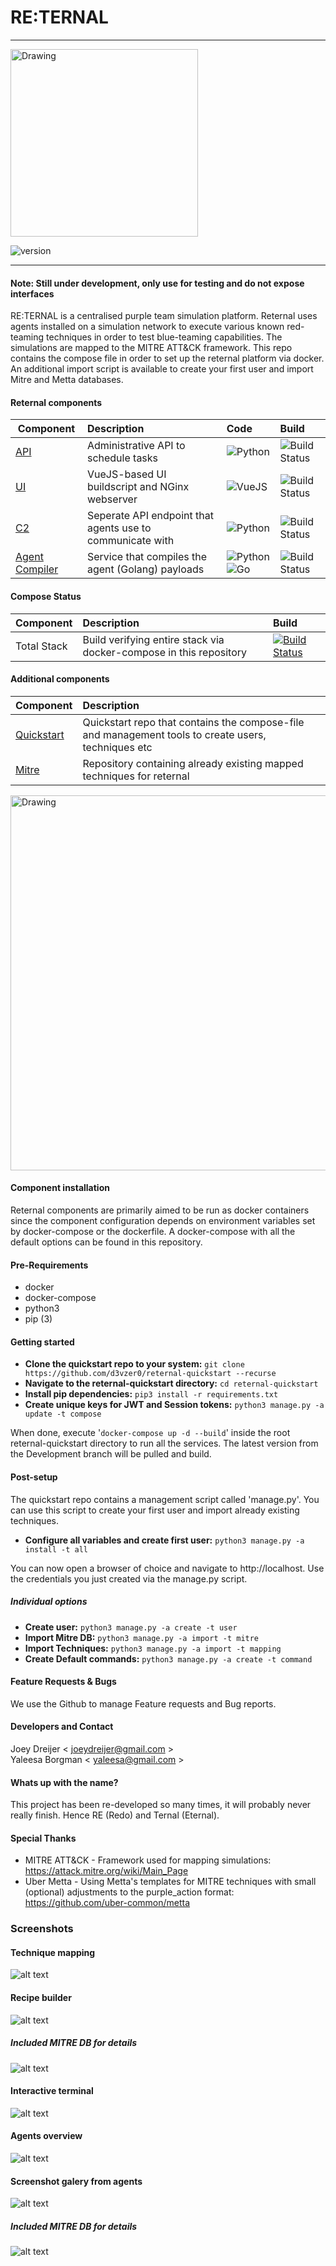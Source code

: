 #  RE:TERNAL
-------------

<img src="https://i.postimg.cc/7hwhx4Dp/reternal.png" alt="Drawing" style="width: 300px;"/>

![version](https://img.shields.io/badge/Version-Alpha_0.0.1-orange.svg)



---------------------

#### Note: Still under development, only use for testing and do not expose interfaces #####

RE:TERNAL is a centralised purple team simulation platform. Reternal uses agents installed on a simulation network to execute various known
red-teaming techniques in order to test blue-teaming capabilities. The simulations are mapped to the MITRE ATT&CK framework. This repo contains
the compose file in order to set up the reternal platform via docker. An additional import script is available to create your first user
and import Mitre and Metta databases.

#### Reternal components
| Component        | Description | Code           | Build  |
| ------------- |:-------------- |:--------------| :------| 
| [API](https://github.com/d3vzer0/reternal-backend)      | Administrative API to schedule tasks | ![Python](https://img.shields.io/badge/Python-3.6-green.svg) | ![Build Status](https://travis-ci.com/d3vzer0/reternal-backend.svg?branch=development) |
| [UI](https://github.com/d3vzer0/reternal-ui)     | VueJS-based UI buildscript and NGinx webserver |![VueJS](https://img.shields.io/badge/VueJS-2-green.svg) | ![Build Status](https://travis-ci.com/d3vzer0/reternal-ui.svg?branch=development)|
| [C2](https://github.com/d3vzer0/reternal-c2) | Seperate API endpoint that agents use to communicate with | ![Python](https://img.shields.io/badge/Python-3.6-green.svg) | ![Build Status](https://travis-ci.com/d3vzer0/reternal-c2.svg?branch=development) |
| [Agent Compiler](https://github.com/d3vzer0/reternal-agent) | Service that compiles the agent (Golang) payloads| ![Python](https://img.shields.io/badge/Python-3.6-green.svg) ![Go](https://img.shields.io/badge/Go-1.11.4-green.svg) | ![Build Status](https://travis-ci.com/d3vzer0/reternal-agent.svg?branch=development) |


#### Compose Status
| Component        | Description | Build  |
| ------------- |:-------------- | :------| 
| Total Stack | Build verifying entire stack via docker-compose in this repository | [![Build Status](https://travis-ci.com/d3vzer0/reternal-quickstart.svg?branch=development)](https://travis-ci.com/d3vzer0/reternal-quickstart) |



#### Additional components
| Component        | Description           | 
| ------------- |:--------------| 
| [Quickstart](https://github.com/d3vzer0/reternal-quickstart)      | Quickstart repo that contains the compose-file and management tools to create users, techniques etc |
| [Mitre](https://github.com/d3vzer0/reternal-mitre)     | Repository containing already existing mapped techniques for reternal |

<img src="https://i.postimg.cc/15nGCgws/Untitled-Diagram-3.png" alt="Drawing" style="width: 600px;"/>


#### Component installation
Reternal components are primarily aimed to be run as docker containers since the component configuration depends on environment variables set by docker-compose or the dockerfile. A docker-compose with all the default options can be found in this repository.

#### Pre-Requirements
  - docker
  - docker-compose
  - python3
  - pip (3)

#### Getting started
- **Clone the quickstart repo to your system:** `git clone https://github.com/d3vzer0/reternal-quickstart --recurse`
- **Navigate to the reternal-quickstart directory:** `cd reternal-quickstart`
- **Install pip dependencies:** `pip3 install -r requirements.txt`
- **Create unique keys for JWT and Session tokens:** `python3 manage.py -a update -t compose`

When done, execute '`docker-compose up -d --build`' inside the root reternal-quickstart directory to run all the services. The latest version from the Development branch will be pulled and build.

#### Post-setup
The quickstart repo contains a management script called 'manage.py'. You can use this script to create your first user and import already existing techniques. 

- **Configure all variables and create first user:** `python3 manage.py -a install -t all`

You can now open a browser of choice and navigate to http://localhost. Use the credentials you just created via the manage.py script.

##### Individual options
- **Create user:** `python3 manage.py -a create -t user`
- **Import Mitre DB:** `python3 manage.py -a import -t mitre`
- **Import Techniques:** `python3 manage.py -a import -t mapping`
- **Create Default commands:** `python3 manage.py -a create -t command`


#### Feature Requests & Bugs
We use the Github to manage Feature requests and Bug reports.

#### Developers and Contact

Joey Dreijer < joeydreijer@gmail.com >  
Yaleesa Borgman < yaleesa@gmail.com >

#### Whats up with the name?

This project has been re-developed so many times, it will probably never really finish. Hence RE (Redo) and Ternal (Eternal).

#### Special Thanks
  - MITRE ATT&CK - Framework used for mapping simulations: https://attack.mitre.org/wiki/Main_Page
  - Uber Metta -  Using Metta's templates for MITRE techniques with small (optional) adjustments to the purple_action format: https://github.com/uber-common/metta


### Screenshots
#### Technique mapping
![alt text](/screenshots/mitre_mapping.png)

#### Recipe builder
![alt text](/screenshots/recipe_build.png)

##### Included MITRE DB for details
![alt text](/screenshots/scheduler.png)

#### Interactive terminal
![alt text](https://i.postimg.cc/V679QJBS/reternal-terminal.png)

#### Agents overview
![alt text](/screenshots/agents.png)

#### Screenshot galery from agents
![alt text](https://i.postimg.cc/JnJ63jLz/output.png)

##### Included MITRE DB for details
![alt text](/screenshots/mitre_search.png)

